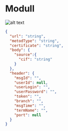 # Modull
![alt text](https://github.com/MirzeAbbaseliyev/Modull/blob/master/Modull/aa.PNG)
```json
{
  "url": "string",
  "metodType": "string",
  "certificate": "string",
  "body": {
    "source":{
      "cif": "string"
    }
  },
  "header": {
    "msgId": "",
    "userId": null,
    "userLogin": "",
    "userPassword": "",
    "token": "",
    "branch": "",
    "msgTime": "",
    "termName": "",
    "port": null
  }
}
```
